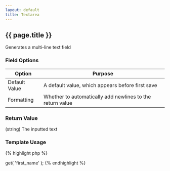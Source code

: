 ```yaml
---
layout: default
title: Textarea
---
```


## {{ page.title }}

Generates a multi-line text field

### Field Options

| Option | Purpose |
|--------|---------|
| Default Value | A default value, which appears before first save |
| Formatting | Whether to automatically add newlines to the return value |

### Return Value

(string) The inputted text

### Template Usage

{% highlight php %}
<?php
echo CFS()->get( 'first_name' );
{% endhighlight %}
